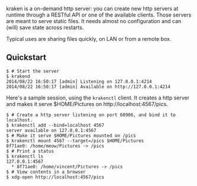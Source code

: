 kraken is a on-demand http server: you can create new http servers at runtime through a RESTful API or one of the available clients.
Those servers are meant to serve static files.
It needs almost no configuration and can (will) save state across restarts.

Typical uses are sharing files quickly, on LAN or from a remote box.

## Quickstart

~~~ shell
$ # Start the server
$ krakend
2014/08/22 16:50:17 [admin] Listening on 127.0.0.1:4214
2014/08/22 16:50:17 [admin] Available on http://127.0.0.1:4214
~~~

Here's a sample session, using the `krakenctl` client.
It creates a http server and makes it serve $HOME/Pictures on http://localhost:4567/pics.

~~~ shell
$ # Create a http server listening on port 60906, and bind it to localhost.
$ krakenctl add --bind=localhost 4567
server available on 127.0.0.1:4567
$ # Make it serve $HOME/Pictures mounted on /pics
$ krakenctl mount 4567 --target=/pics $HOME/Pictures
8f71ae0: /home/meow/Pictures -> /pics
$ # Print a status
$ krakenctl ls
127.0.0.1:4567
  * 8f71ae0: /home/vincent/Pictures -> /pics
$ # View contents in a browser
$ xdg-open http://localhost:4567/pics
~~~
